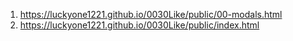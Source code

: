 <!-- https://github.com/luckyone1221/0030Like -->

1. <https://luckyone1221.github.io/0030Like/public/00-modals.html>
1. <https://luckyone1221.github.io/0030Like/public/index.html>